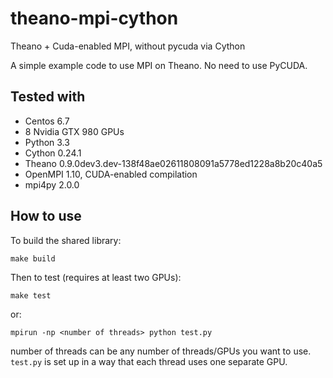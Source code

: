 # theano-mpi-cython
Theano + Cuda-enabled MPI, without pycuda via Cython

A simple example code to use MPI on Theano. No need to use PyCUDA.

## Tested with
* Centos 6.7
* 8 Nvidia GTX 980 GPUs
* Python 3.3
* Cython 0.24.1
* Theano 0.9.0dev3.dev-138f48ae02611808091a5778ed1228a8b20c40a5
* OpenMPI 1.10, CUDA-enabled compilation
* mpi4py 2.0.0

## How to use
To build the shared library:
```
make build
```

Then to test (requires at least two GPUs): 
```
make test 
```

or: 
```
mpirun -np <number of threads> python test.py
```
number of threads can be any number of threads/GPUs you want to use. 
`test.py` is set up in a way that each thread uses one separate GPU.
